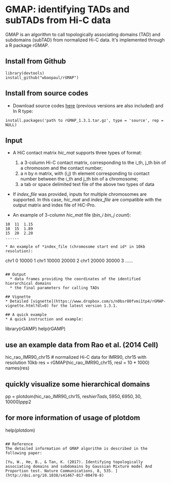 # GMAP: identifying TADs and subTADs from Hi-C data

GMAP is an algorithm to call topologically associating domains (TAD) and subdomains (subTAD) from normalized Hi-C data.
It's implemented through a R package rGMAP.


## Install from Github 
```
library(devtools)
install_github("wbaopaul/rGMAP")
```

## Install from source codes

* Download source codes [here](https://www.dropbox.com/sh/27es1vimtf5745t/AADLhBXE_wgrUIlnDS0LWpqYa?dl=0) (previous versions are also included)
and In R type:
 
```
install.packages('path to rGMAP_1.3.1.tar.gz', type = 'source', rep = NULL)
```
## Input
* A HiC contact matrix *hic_mat* supports three types of format: 
  1. a 3-column Hi-C contact matrix, corresponding to the i_th, j_th bin of a chromosom and the contact number; 
  2. a n by n matrix, with (i,j) th element corresponding to contact number between the i_th and j_th bin of a chromosome;
  3. a tab or space delimited text file of the above two types of data
  
* If *index_file* was provided, inputs for multiple chromosomes are supported. In this case, *hic_mat* and *index_file* are compatible with the output matrix
and index file of HiC-Pro.

* An example of 3-column *hic_mat* file (*bin_i bin_j count*):

```
10	11	1.15
10	15	1.89
15	20	2.20
......

* An example of *index_file (chromosome start end id* in 10kb resolution):

```
chr1	0	10000	1
chr1	10000	20000	2
chr1	20000	30000	3
......
```

## Output
  * data frames providing the coordinates of the identified hierarchical domains
  * the final parameters for calling TADs

## Vignette
* Detailed [vignette](https://www.dropbox.com/s/n0bsr80fvmi1tp4/rGMAP-vignette.html?dl=0) for the latest version 1.3.1.

## A quick example
* A quick instruction and example:

```
library(rGAMP)
help(rGAMP)

## use an example data from Rao et al. (2014 Cell)
hic_rao_IMR90_chr15   # normalized Hi-C data for IMR90, chr15 with resolution 10kb
res = rGMAP(hic_rao_IMR90_chr15, resl = 10 * 1000)
names(res)


## quickly visualize some hierarchical domains
pp = plotdom(hic_rao_IMR90_chr15, res$hierTads, 5950, 6950, 30, 10000)
pp$p2



## for more information of usage of plotdom
help(plotdom)





```

## Reference
The detailed information of GMAP algorithm is described in the following paper:

[Yu, W., He, B., & Tan, K. (2017). Identifying topologically associating domains and subdomains by Gaussian Mixture model And Proportion test. Nature Communications, 8, 535. ](http://doi.org/10.1038/s41467-017-00478-8)


